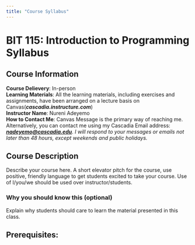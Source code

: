 ```yaml
---
title: "Course Syllabus"
---
```


# BIT 115: Introduction to Programming Syllabus


## Course Information
**Course Delievery**: In-person  
**Learning Materials**: All the learning materials, including exercises and assignments, have been arranged on a lecture basis on Canvas(***cascadia.instructure.com***)   
**Instructor Name**: Nureni Adeyemo   
**How to Contact Me**: Canvas Message is the primary way of reaching me. Alternatively, you can contact me using my Cascadia Email address: ***nadeyemo@cascadia.edu***. *I will respond to your messages or emails not later than 48 hours, except weekends and public holidays.*    


## Course Description
Describe your course here. A short elevator pitch for the course, use positive, friendly language to get students excited to take your course. Use of I/you/we should be used over instructor/students.    

### Why you should know this (optional)

Explain why students should care to learn the material presented in this class.

## Prerequisites:  
